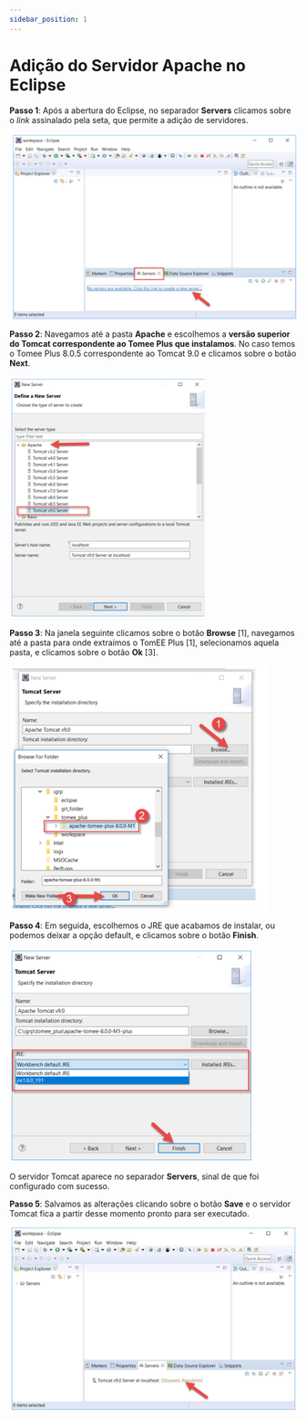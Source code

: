 ```yaml
---
sidebar_position: 1
---
```


# Adição do Servidor Apache no Eclipse

**Passo 1**: Após a abertura do Eclipse, no separador **Servers** clicamos sobre o *link* assinalado pela seta, que permite a adição de servidores.

![Servers](img/servers.png)

**Passo 2**: Navegamos até a pasta **Apache** e escolhemos a **versão superior do Tomcat correspondente ao Tomee Plus que instalamos**. No caso temos o Tomee Plus 8.0.5 correspondente ao Tomcat 9.0 e clicamos sobre o botão **Next**.

![Tomcat correspondente ao TomEE](img/tomcatTomee.png)

**Passo 3**: Na janela seguinte clicamos sobre o botão **Browse** [1], navegamos até a pasta para onde extraímos o TomEE Plus [1], selecionamos aquela pasta, e clicamos sobre o botão **Ok** [3].

![Pasta do Servidor](img/pastaServer.png)

**Passo 4**: Em seguida, escolhemos o JRE que acabamos de instalar, ou podemos deixar a opção default, e clicamos sobre o botão **Finish**.

![Escolher JRE para Servidor](img/jreServer.png)

O servidor Tomcat aparece no separador **Servers**, sinal de que foi configurado com sucesso.

**Passo 5**: Salvamos as alterações clicando sobre o botão **Save** e o servidor Tomcat fica a partir desse momento pronto para ser executado.

![Servidor Adicionado](img/serverRun.png)


